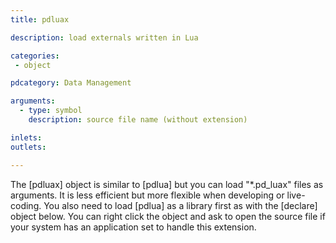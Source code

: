 ```yaml
---
title: pdluax

description: load externals written in Lua

categories:
 - object

pdcategory: Data Management

arguments:
  - type: symbol
    description: source file name (without extension)

inlets:
outlets:

---
```


The [pdluax] object is similar to [pdlua] but you can load "*.pd_luax" files as arguments. It is less efficient but more flexible when developing or live-coding. You also need to load [pdlua] as a library first as with the [declare] object below. You can right click the object and ask to open the source file if your system has an application set to handle this extension.

